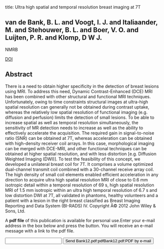 title: Ultra high spatial and temporal resolution breast imaging at 7T

## van de Bank, B. L. and Voogt, I. J. and Italiaander, M. and Stehouwer, B. L. and Boer, V. O. and Luijten, P. R. and Klomp, D W J.
NMRB

<a href="https://doi.org/10.1002/nbm.2868">DOI</a>

## Abstract
There is a need to obtain higher specificity in the detection of breast lesions using MRI. To address this need, Dynamic Contrast-Enhanced (DCE) MRI has been combined with other structural and functional MRI techniques. Unfortunately, owing to time constraints structural images at ultra-high spatial resolution can generally not be obtained during contrast uptake, whereas the relatively low spatial resolution of functional imaging (e.g. diffusion and perfusion) limits the detection of small lesions. To be able to increase spatial as well as temporal resolution simultaneously, the sensitivity of MR detection needs to increase as well as the ability to effectively accelerate the acquisition. The required gain in signal-to-noise ratio (SNR) can be obtained at 7T, whereas acceleration can be obtained with high-density receiver coil arrays. In this case, morphological imaging can be merged with DCE-MRI, and other functional techniques can be obtained at higher spatial resolution, and with less distortion [e.g. Diffusion Weighted Imaging (DWI)]. To test the feasibility of this concept, we developed a unilateral breast coil for 7T. It comprises a volume optimized dual-channel transmit coil combined with a 30-channel receive array coil. The high density of small coil elements enabled efficient acceleration in any direction to acquire ultra high spatial resolution MRI of close to 0.6 mm isotropic detail within a temporal resolution of 69 s, high spatial resolution MRI of 1.5 mm isotropic within an ultra high temporal resolution of 6.7 s and low distortion DWI at 7T, all validated in phantoms, healthy volunteers and a patient with a lesion in the right breast classified as Breast Imaging Reporting and Data System (BI-RADS) IV. Copyright Â© 2012 John Wiley & Sons, Ltd.

A <b>pdf file</b> of this publication is available for personal use.Enter your e-mail address in the box below and press the button. You will receive an e-mail message with a link to the pdf file.
<form action="sender.php">  <input type="text" name="email">  <input type="submit" value="Send Bank12.pdf:pdfBank12.pdf:PDF by e-mail"></form>
